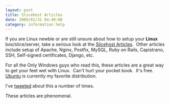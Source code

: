 ```yaml
---
layout: post
title: Slicehost Articles
date: 2009/01/31 04:49:00
category: information help
---
```



If you are Linux newbie or are still unsure about how to setup your **Linux** box/slice/server, take a serious look at the [Slicehost Articles](http://articles.slicehost.com/).  Other articles include setup of Apache, Nginx, Postfix, MySQL, Ruby on Rails, Capistrano, SSH, Self-signed certificates, Django, etc.  
  
For all the Only Windows guys who read this, these articles are a great way to get your feet wet with Linux.  Can't hurt your pocket book.  It's free. [Ubuntu](http://www.ubuntu.com) is currently my favorite distribution.  
  
I've [tweeted](http://www.twitter.com/armmer) about this a number of times.  
  
These articles are phenomenal.
